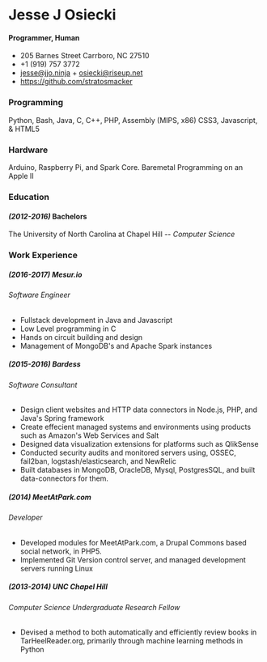 # Jesse J Osiecki
#### Programmer, Human
* 205 Barnes Street Carrboro, NC 27510
* +1 (919) 757 3772
* jesse@jjo.ninja + osiecki@riseup.net
* https://github.com/stratosmacker

### Programming
Python, Bash, Java, C, C++, PHP, Assembly (MIPS, x86)
CSS3, Javascript, & HTML5

### Hardware
Arduino, Raspberry Pi, and Spark Core. Baremetal Programming on an Apple II

### Education
#### _(2012-2016)_ Bachelors
The University of North Carolina at Chapel Hill --
_Computer Science_

### Work Experience
##### _(2016-2017)_ Mesur.io
###### Software Engineer
* Fullstack development in Java and Javascript
* Low Level programming in C
* Hands on circuit building and design
* Management of MongoDB's and Apache Spark instances
##### _(2015-2016)_ Bardess
###### Software Consultant
* Design client websites and HTTP data connectors in Node.js, PHP, and Java's Spring framework
* Create effecient managed systems and environments using products such as Amazon's Web Services and Salt
* Designed data visualization extensions for platforms such as QlikSense
* Conducted security audits and monitored servers using, OSSEC, fail2ban, logstash/elasticsearch, and NewRelic
* Built databases in MongoDB, OracleDB, Mysql, PostgresSQL, and built data-connectors for them.

##### _(2014)_ MeetAtPark.com
###### Developer
* Developed modules for MeetAtPark.com, a Drupal Commons based social network, in PHP5.
* Implemented Git Version control server, and managed development servers running Linux

##### _(2013-2014)_ UNC Chapel Hill
###### Computer Science Undergraduate Research Fellow
* Devised a method to both automatically and efficiently review books in TarHeelReader.org, primarily through machine learning methods in Python
